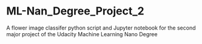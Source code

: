 # ML-Nan_Degree_Project_2
A flower image classifer python script and Jupyter notebook for the second major project of the Udacity Machine Learning Nano Degree
